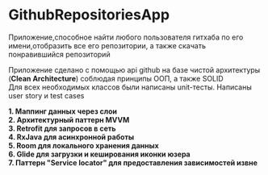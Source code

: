 # GithubRepositoriesApp
Приложение,способное найти любого пользователя гитхаба по его имени,отобразить все его репозитории, а также скачать понравившийся репозиторий

Приложение сделано с помощью api github на базе чистой архитектуры (**Clean Architecture**) cоблюдая принципы ООП, а также SOLID <br />
Для всех необходимых классов были написаны unit-тесты. Написаны user story и test cases

**1. Маппинг данных через слои** <br />
**2. Архитектурный паттерн MVVM** <br />
**3. Retrofit для запросов в сеть** <br />
**4. RxJava для асинхронной работы** <br />
**5. Room для локального хранения данных**<br />
**6. Glide для загрузки и кеширования иконки юзера** <br />
**7. Паттерн "Service locator" для предоставления зависимостей извне**